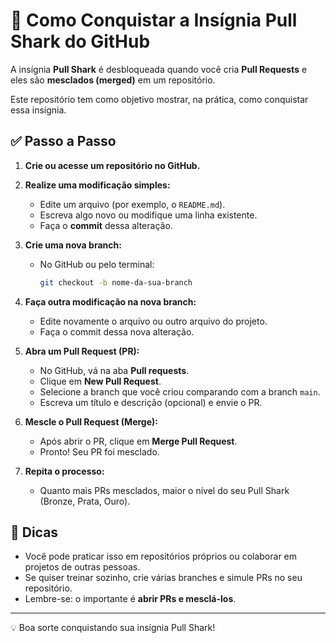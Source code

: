 # 🚀 Como Conquistar a Insígnia Pull Shark do GitHub

A insígnia **Pull Shark** é desbloqueada quando você cria **Pull Requests** e eles são **mesclados (merged)** em um repositório.

Este repositório tem como objetivo mostrar, na prática, como conquistar essa insígnia.

## ✅ Passo a Passo

1. **Crie ou acesse um repositório no GitHub.**

2. **Realize uma modificação simples:**
   - Edite um arquivo (por exemplo, o `README.md`).
   - Escreva algo novo ou modifique uma linha existente.
   - Faça o **commit** dessa alteração.

3. **Crie uma nova branch:**
   - No GitHub ou pelo terminal:
     ```bash
     git checkout -b nome-da-sua-branch
     ```

4. **Faça outra modificação na nova branch:**
   - Edite novamente o arquivo ou outro arquivo do projeto.
   - Faça o commit dessa nova alteração.

5. **Abra um Pull Request (PR):**
   - No GitHub, vá na aba **Pull requests**.
   - Clique em **New Pull Request**.
   - Selecione a branch que você criou comparando com a branch `main`.
   - Escreva um título e descrição (opcional) e envie o PR.

6. **Mescle o Pull Request (Merge):**
   - Após abrir o PR, clique em **Merge Pull Request**.
   - Pronto! Seu PR foi mesclado.

7. **Repita o processo:**
   - Quanto mais PRs mesclados, maior o nível do seu Pull Shark (Bronze, Prata, Ouro).

## 🎯 Dicas

- Você pode praticar isso em repositórios próprios ou colaborar em projetos de outras pessoas.
- Se quiser treinar sozinho, crie várias branches e simule PRs no seu repositório.
- Lembre-se: o importante é **abrir PRs e mesclá-los**.

---

💡 Boa sorte conquistando sua insígnia Pull Shark!
